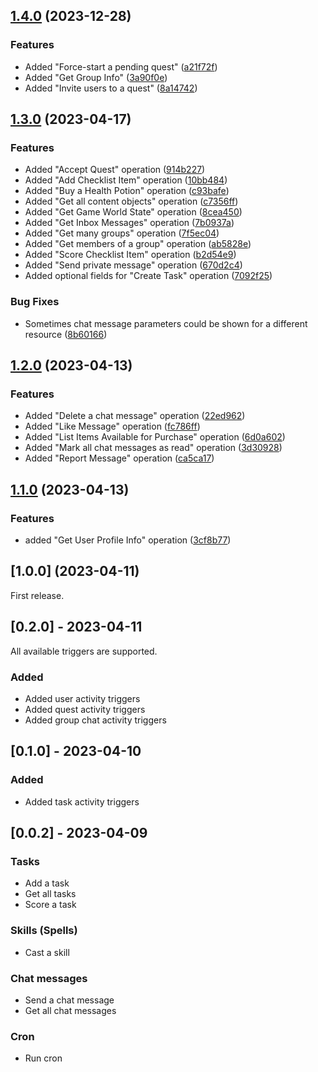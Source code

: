 ## [1.4.0](https://github.com/umanamente/n8n-nodes-habitica/compare/v1.3.0...v1.4.0) (2023-12-28)


### Features

* Added "Force-start a pending quest" ([a21f72f](https://github.com/umanamente/n8n-nodes-habitica/commit/a21f72f81b41521f3d4ea679bfefadda0f1b6c06))
* Added "Get Group Info" ([3a90f0e](https://github.com/umanamente/n8n-nodes-habitica/commit/3a90f0e7688174767e625f9c20028fb18fa5a50f))
* Added "Invite users to a quest" ([8a14742](https://github.com/umanamente/n8n-nodes-habitica/commit/8a147423fa2cdcb9dce27e2eb5b2fa9f658dee84))

## [1.3.0](https://github.com/umanamente/n8n-nodes-habitica/compare/v1.2.0...v1.3.0) (2023-04-17)


### Features

* Added "Accept Quest" operation ([914b227](https://github.com/umanamente/n8n-nodes-habitica/commit/914b227133108e86a5a2976f9579054166d04569))
* Added "Add Checklist Item" operation ([10bb484](https://github.com/umanamente/n8n-nodes-habitica/commit/10bb484369333f3948f192b19cd70f29170d842e))
* Added "Buy a Health Potion" operation ([c93bafe](https://github.com/umanamente/n8n-nodes-habitica/commit/c93bafe5d68ef65de31213973232dc8bccc8cad0))
* Added "Get all content objects" operation ([c7356ff](https://github.com/umanamente/n8n-nodes-habitica/commit/c7356ff55c0182f1c20eea0275f4082cd53ea2c1))
* Added "Get Game World State" operation ([8cea450](https://github.com/umanamente/n8n-nodes-habitica/commit/8cea450dd507504005aa6b91db0d15223f6435e5))
* Added "Get Inbox Messages" operation ([7b0937a](https://github.com/umanamente/n8n-nodes-habitica/commit/7b0937ae7771ee59a1b8d656d46ca49e929c949e))
* Added "Get many groups" operation ([7f5ec04](https://github.com/umanamente/n8n-nodes-habitica/commit/7f5ec042a82efb0d4ece2b56be885990068959fa))
* Added "Get members of a group" operation ([ab5828e](https://github.com/umanamente/n8n-nodes-habitica/commit/ab5828e9a922260bac01ea42c46c87ad25fb3fb5))
* Added "Score Checklist Item" operation ([b2d54e9](https://github.com/umanamente/n8n-nodes-habitica/commit/b2d54e9f80a37f0c9dd924ac95a34c9c1b733d2a))
* Added "Send private message" operation ([670d2c4](https://github.com/umanamente/n8n-nodes-habitica/commit/670d2c49a59c3575e455cbac77823fe43193437c))
* Added optional fields for "Create Task" operation ([7092f25](https://github.com/umanamente/n8n-nodes-habitica/commit/7092f2533e2cca25c1761f63161f03f0132e2b73))


### Bug Fixes

* Sometimes chat message parameters could be shown for a different resource ([8b60166](https://github.com/umanamente/n8n-nodes-habitica/commit/8b601669ea12229371cb791e89380e8bcc4c3a28))

## [1.2.0](https://github.com/umanamente/n8n-nodes-habitica/compare/v1.1.0...v1.2.0) (2023-04-13)


### Features

* Added "Delete a chat message" operation ([22ed962](https://github.com/umanamente/n8n-nodes-habitica/commit/22ed96290ae946d3932d8b52f3fefddd0b983eb4))
* Added "Like Message" operation ([fc786ff](https://github.com/umanamente/n8n-nodes-habitica/commit/fc786ffe933ba18240a5bd79631298868f3751f8))
* Added "List Items Available for Purchase" operation ([6d0a602](https://github.com/umanamente/n8n-nodes-habitica/commit/6d0a6020f6ee389c742e8e556419365e13fd922f))
* Added "Mark all chat messages as read" operation ([3d30928](https://github.com/umanamente/n8n-nodes-habitica/commit/3d3092840580fc45756d9761ca28f51e747056c2))
* Added "Report Message" operation ([ca5ca17](https://github.com/umanamente/n8n-nodes-habitica/commit/ca5ca17239335833f2dc337939530ee925ab4a5a))

## [1.1.0](https://github.com/umanamente/n8n-nodes-habitica/compare/v1.0.0...v1.1.0) (2023-04-13)


### Features

* added "Get User Profile Info" operation ([3cf8b77](https://github.com/umanamente/n8n-nodes-habitica/commit/3cf8b77ec935d40ce47c1759df8b16420482706f))

## [1.0.0] (2023-04-11)

First release.


## [0.2.0] - 2023-04-11

All available triggers are supported.

### Added

* Added user activity triggers
* Added quest activity triggers
* Added group chat activity triggers

## [0.1.0] - 2023-04-10

### Added

* Added task activity triggers

## [0.0.2] - 2023-04-09

### Tasks

* Add a task
* Get all tasks
* Score a task

### Skills (Spells)

* Cast a skill

### Chat messages

* Send a chat message
* Get all chat messages

### Cron

* Run cron
